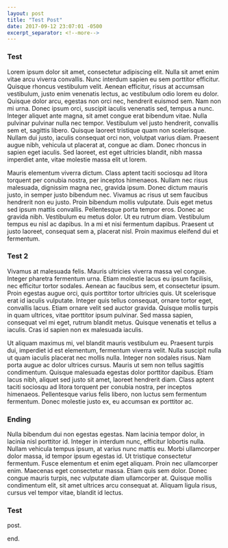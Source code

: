 ```yaml
---
layout: post
title: "Test Post"
date: 2017-09-12 23:07:01 -0500
excerpt_separator: <!--more-->
---
```


### Test

Lorem ipsum dolor sit amet, consectetur adipiscing elit. Nulla sit amet enim
vitae arcu viverra convallis. Nunc interdum sapien eu sem porttitor efficitur.
Quisque rhoncus vestibulum velit. Aenean efficitur, risus at accumsan
vestibulum, justo enim venenatis lectus, ac vestibulum odio lorem eu dolor.
Quisque dolor arcu, egestas non orci nec, hendrerit euismod sem. Nam non mi
urna. Donec ipsum orci, suscipit iaculis venenatis sed, tempus a nunc. Integer
aliquet ante magna, sit amet congue erat bibendum vitae. Nulla pulvinar pulvinar
nulla nec tempor. Vestibulum vel justo hendrerit, convallis sem et, sagittis
libero. Quisque laoreet tristique quam non scelerisque. Nullam dui justo,
iaculis consequat orci non, volutpat varius diam. Praesent augue nibh, vehicula
ut placerat at, congue ac diam. Donec rhoncus in sapien eget iaculis. Sed
laoreet, est eget ultricies blandit, nibh massa imperdiet ante, vitae molestie
massa elit ut lorem.

Mauris elementum viverra dictum. Class aptent taciti sociosqu ad litora torquent
per conubia nostra, per inceptos himenaeos. Nullam nec risus malesuada,
dignissim magna nec, gravida ipsum. Donec dictum mauris justo, in semper justo
bibendum nec. Vivamus ac risus ut sem faucibus hendrerit non eu justo. Proin
bibendum mollis vulputate. Duis eget metus sed ipsum mattis convallis.
Pellentesque porta tempor eros. Donec ac gravida nibh. Vestibulum eu metus
dolor. Ut eu rutrum diam. Vestibulum tempus eu nisl ac dapibus. In a mi et nisi
fermentum dapibus. Praesent ut justo laoreet, consequat sem a, placerat nisl.
Proin maximus eleifend dui et fermentum.

### Test 2

Vivamus at malesuada felis. Mauris ultricies viverra massa vel congue. Integer
pharetra fermentum urna.<!--more--> Etiam molestie lacus eu ipsum facilisis, nec efficitur
tortor sodales. Aenean ac faucibus sem, et consectetur ipsum. Proin egestas
augue orci, quis porttitor tortor ultricies quis. Ut scelerisque erat id iaculis
vulputate. Integer quis tellus consequat, ornare tortor eget, convallis lacus.
Etiam ornare velit sed auctor gravida. Quisque mollis turpis in quam ultrices,
vitae porttitor ipsum pulvinar. Sed massa sapien, consequat vel mi eget, rutrum
blandit metus. Quisque venenatis et tellus a iaculis. Cras id sapien non ex
malesuada iaculis.

Ut aliquam maximus mi, vel blandit mauris vestibulum eu. Praesent turpis dui,
imperdiet id est elementum, fermentum viverra velit. Nulla suscipit nulla ut
quam iaculis placerat nec mollis nulla. Integer non sodales risus. Nam porta
augue ac dolor ultrices cursus. Mauris ut sem non tellus sagittis condimentum.
Quisque malesuada egestas dolor porttitor dapibus. Etiam lacus nibh, aliquet sed
justo sit amet, laoreet hendrerit diam. Class aptent taciti sociosqu ad litora
torquent per conubia nostra, per inceptos himenaeos. Pellentesque varius felis
libero, non luctus sem fermentum fermentum. Donec molestie justo ex, eu accumsan
ex porttitor ac.

### Ending

Nulla bibendum dui non egestas egestas. Nam lacinia tempor dolor, in lacinia
nisl porttitor id. Integer in interdum nunc, efficitur lobortis nulla. Nullam
vehicula tempus ipsum, at varius nunc mattis eu. Morbi ullamcorper dolor massa,
id tempor ipsum egestas id. Ut tristique consectetur fermentum. Fusce elementum
et enim eget aliquam. Proin nec ullamcorper enim. Maecenas eget consectetur
massa. Etiam quis sem dolor. Donec congue mauris turpis, nec vulputate diam
ullamcorper at. Quisque mollis condimentum elit, sit amet ultrices arcu
consequat at. Aliquam ligula risus, cursus vel tempor vitae, blandit id
lectus.

### Test
post.

end.
